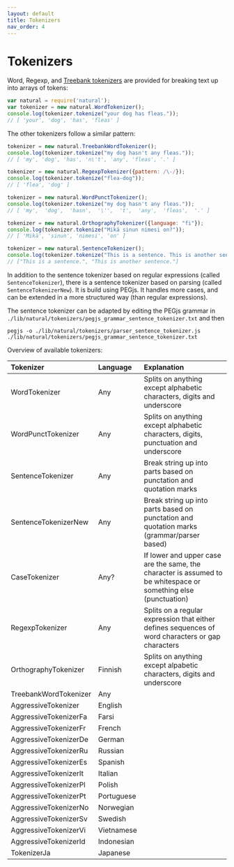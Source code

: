 ```yaml
---
layout: default
title: Tokenizers
nav_order: 4
---
```


# Tokenizers

Word, Regexp, and [Treebank tokenizers](ftp://ftp.cis.upenn.edu/pub/treebank/public_html/tokenization.html) are provided for breaking text up into
arrays of tokens:

```javascript
var natural = require('natural');
var tokenizer = new natural.WordTokenizer();
console.log(tokenizer.tokenize("your dog has fleas."));
// [ 'your', 'dog', 'has', 'fleas' ]
```

The other tokenizers follow a similar pattern:

```javascript
tokenizer = new natural.TreebankWordTokenizer();
console.log(tokenizer.tokenize("my dog hasn't any fleas."));
// [ 'my', 'dog', 'has', 'n\'t', 'any', 'fleas', '.' ]

tokenizer = new natural.RegexpTokenizer({pattern: /\-/});
console.log(tokenizer.tokenize("flea-dog"));
// [ 'flea', 'dog' ]

tokenizer = new natural.WordPunctTokenizer();
console.log(tokenizer.tokenize("my dog hasn't any fleas."));
// [ 'my',  'dog',  'hasn',  '\'',  't',  'any',  'fleas',  '.' ]

tokenizer = new natural.OrthographyTokenizer({language: "fi"});
console.log(tokenizer.tokenize("Mikä sinun nimesi on?"));
// [ 'Mikä', 'sinun', 'nimesi', 'on' ]

tokenizer = new natural.SentenceTokenizer();
console.log(tokenizer.tokenize("This is a sentence. This is another sentence"));
// ["This is a sentence.", "This is another sentence."]
```

In addition to the sentence tokenizer based on regular expressions (called `SentenceTokenizer`), there is a sentence tokenizer based on parsing (called `SentenceTokenizerNew`). It is build using PEGjs. It handles more cases, and can be extended in a more structured way (than regular expressions).

The sentence tokenizer can be adapted by editing the PEGjs grammar in `./lib/natural/tokenizers/pegjs_grammar_sentence_tokenizer.txt` and then
```
pegjs -o ./lib/natural/tokenizers/parser_sentence_tokenizer.js ./lib/natural/tokenizers/pegjs_grammar_sentence_tokenizer.txt
```

Overview of available tokenizers:

| Tokenizer              | Language    | Explanation                                                             |
|:-----------------------|:------------|:------------------------------------------------------------------------|
| WordTokenizer          | Any         | Splits on anything except alphabetic characters, digits and underscore  |
| WordPunctTokenizer     | Any         | Splits on anything except alphabetic characters, digits, punctuation and underscore  |
| SentenceTokenizer      | Any         | Break string up into parts based on punctation and quotation marks     |
| SentenceTokenizerNew   | Any         | Break string up into parts based on punctation and quotation marks (grammar/parser based)     |
| CaseTokenizer          | Any?        | If lower and upper case are the same, the character is assumed to be whitespace or something else (punctuation) |
| RegexpTokenizer        | Any         | Splits on a regular expression that either defines sequences of word characters or gap characters |
| OrthographyTokenizer   | Finnish     | Splits on anything except alpabetic characters, digits and underscore   |
| TreebankWordTokenizer  | Any         |  |
| AggressiveTokenizer    | English     |  |
| AggressiveTokenizerFa  | Farsi       |  |
| AggressiveTokenizerFr  | French      |  |
| AggressiveTokenizerDe  | German      |  |
| AggressiveTokenizerRu  | Russian     |  |
| AggressiveTokenizerEs  | Spanish     |  |
| AggressiveTokenizerIt  | Italian     |  |
| AggressiveTokenizerPl  | Polish      |  |
| AggressiveTokenizerPt  | Portuguese  |  |
| AggressiveTokenizerNo  | Norwegian   |  |
| AggressiveTokenizerSv  | Swedish     |  |
| AggressiveTokenizerVi  | Vietnamese  |  |
| AggressiveTokenizerId  | Indonesian  |  |
| TokenizerJa            | Japanese    |  |  |
